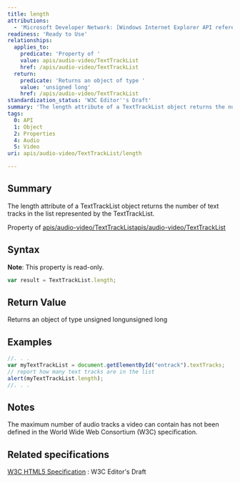 ```yaml
---
title: length
attributions:
  - 'Microsoft Developer Network: [Windows Internet Explorer API reference Article](http://msdn.microsoft.com/en-us/library/ie/hh828809%28v=vs.85%29.aspx)'
readiness: 'Ready to Use'
relationships:
  applies_to:
    predicate: 'Property of '
    value: apis/audio-video/TextTrackList
    href: /apis/audio-video/TextTrackList
  return:
    predicate: 'Returns an object of type '
    value: 'unsigned long'
    href: /apis/audio-video/TextTrackList
standardization_status: 'W3C Editor''s Draft'
summary: 'The length attribute of a TextTrackList object returns the number of text tracks in the list represented by the TextTrackList.'
tags:
  0: API
  1: Object
  2: Properties
  4: Audio
  5: Video
uri: apis/audio-video/TextTrackList/length

---
```

## Summary

The length attribute of a TextTrackList object returns the number of text tracks in the list represented by the TextTrackList.

Property of [apis/audio-video/TextTrackList](/apis/audio-video/TextTrackList)[apis/audio-video/TextTrackList](/apis/audio-video/TextTrackList)

## Syntax

**Note**: This property is read-only.

``` js
var result = TextTrackList.length;
```

## Return Value

Returns an object of type unsigned longunsigned long

## Examples

``` js
//. . .
var myTextTrackList = document.getElementById("entrack").textTracks;
// report how many text tracks are in the list
alert(myTextTrackList.length);
//. . .
```

## Notes

The maximum number of audio tracks a video can contain has not been defined in the World Wide Web Consortium (W3C) specification.

## Related specifications

[W3C HTML5 Specification](http://dev.w3.org/html5/spec/single-page.html)
:   W3C Editor's Draft
